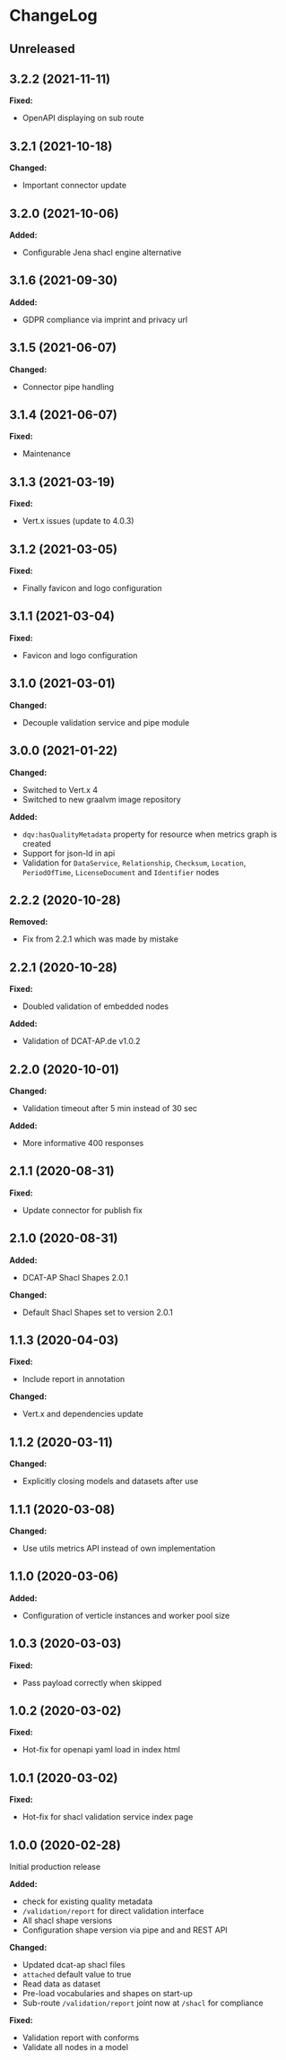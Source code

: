 # ChangeLog

## Unreleased

## 3.2.2 (2021-11-11)

**Fixed:**
* OpenAPI displaying on sub route

## 3.2.1 (2021-10-18)

**Changed:**
* Important connector update  

## 3.2.0 (2021-10-06)

**Added:**
* Configurable Jena shacl engine alternative

## 3.1.6 (2021-09-30)

**Added:**
* GDPR compliance via imprint and privacy url

## 3.1.5 (2021-06-07)

**Changed:**
* Connector pipe handling

## 3.1.4 (2021-06-07)

**Fixed:**
* Maintenance

## 3.1.3 (2021-03-19)

**Fixed:**
* Vert.x issues (update to 4.0.3)

## 3.1.2 (2021-03-05)

**Fixed:**
* Finally favicon and logo configuration

## 3.1.1 (2021-03-04)

**Fixed:**
* Favicon and logo configuration

## 3.1.0 (2021-03-01)

**Changed:**
* Decouple validation service and pipe module

## 3.0.0 (2021-01-22)

**Changed:**
* Switched to Vert.x 4
* Switched to new graalvm image repository

**Added:**
* `dqv:hasQualityMetadata` property for resource when metrics graph is created  
* Support for json-ld in api
* Validation for `DataService`, `Relationship`, `Checksum`, `Location`, `PeriodOfTime`, `LicenseDocument`
  and `Identifier` nodes

## 2.2.2 (2020-10-28)

**Removed:**
* Fix from 2.2.1 which was made by mistake

## 2.2.1 (2020-10-28)

**Fixed:**
* Doubled validation of embedded nodes

**Added:**
* Validation of DCAT-AP.de v1.0.2 

## 2.2.0 (2020-10-01)

**Changed:**
* Validation timeout after 5 min instead of 30 sec
 
**Added:**
* More informative 400 responses

## 2.1.1 (2020-08-31)

**Fixed:**
* Update connector for publish fix

## 2.1.0 (2020-08-31)

**Added:**
* DCAT-AP Shacl Shapes 2.0.1

**Changed:**
* Default Shacl Shapes set to version 2.0.1

## 1.1.3 (2020-04-03)

**Fixed:**
* Include report in annotation

**Changed:**
* Vert.x and dependencies update

## 1.1.2 (2020-03-11)

**Changed:**
* Explicitly closing models and datasets after use

## 1.1.1 (2020-03-08)

**Changed:**
* Use utils metrics API instead of own implementation

## 1.1.0 (2020-03-06)

**Added:**
* Configuration of verticle instances and worker pool size
 
## 1.0.3 (2020-03-03)

**Fixed:**
* Pass payload correctly when skipped

## 1.0.2 (2020-03-02)

**Fixed:**
* Hot-fix for openapi yaml load in index html 

## 1.0.1 (2020-03-02)

**Fixed:**
* Hot-fix for shacl validation service index page 

## 1.0.0 (2020-02-28)

Initial production release

**Added:**
* check for existing quality metadata
* `/validation/report` for direct validation interface
* All shacl shape versions
* Configuration shape version via pipe and and REST API 
  
**Changed:**
* Updated dcat-ap shacl files
* `attached` default value to true
* Read data as dataset
* Pre-load vocabularies and shapes on start-up
* Sub-route `/validation/report` joint now at `/shacl` for compliance
 
**Fixed:**
* Validation report with conforms
* Validate all nodes in a model
